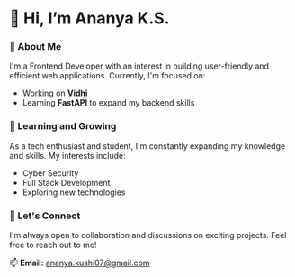 # 👋 Hi, I’m Ananya K.S.

### 👀 About Me
I'm a Frontend Developer with an interest in building user-friendly and efficient web applications. Currently, I'm focused on:

- Working on **Vidhi**
- Learning **FastAPI** to expand my backend skills

### 🌱 Learning and Growing
As a tech enthusiast and student, I'm constantly expanding my knowledge and skills. My interests include:

- Cyber Security
- Full Stack Development
- Exploring new technologies

### 💞️ Let's Connect
I'm always open to collaboration and discussions on exciting projects. Feel free to reach out to me!

📫 **Email:** [ananya.kushi07@gmail.com](mailto:ananya.kushi07@gmail.com)

<!---
ananya-kushi07/ananya-kushi07 is a ✨ special ✨ repository because its `README.md` (this file) appears on your GitHub profile.
You can click the Preview link to take a look at your changes.
--->

<!---
ananya-kushi07/ananya-kushi07 is a ✨ special ✨ repository because its `README.md` (this file) appears on your GitHub profile.
You can click the Preview link to take a look at your changes.
--->
